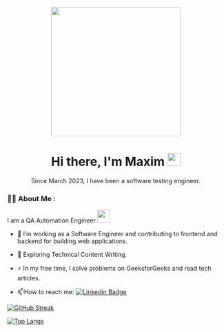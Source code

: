 <div id="header" align="center">
  <img src="https://media4.giphy.com/media/v1.Y2lkPTc5MGI3NjExYjkzZGM5YWNmMDE0YTJiNzQxNTYxNmQwN2Y5NzRkM2MwYTE4ZjZhNyZjdD1n/1GEATImIxEXVR79Dhk/giphy.gif" width="300"/>
</div>

<div align="center">
  <img src="https://komarev.com/ghpvc/?username=AironWarren&style=flat-square&color=blue" alt=""/>
</div>

<h1 align="center">
  Hi there, I'm Maxim <img src="https://media.giphy.com/media/hvRJCLFzcasrR4ia7z/giphy.gif" width="30px"/>
</h1>
<div align="center">
  Since March 2023, I have been a software testing engineer.
</div>

### :woman_technologist: About Me :
I am a QA Automation Engineer <img src="https://media.giphy.com/media/WUlplcMpOCEmTGBtBW/giphy.gif" width="30">

- :telescope: I’m working as a Software Engineer and contributing to frontend and backend for building web applications.

- :seedling: Exploring Technical Content Writing.

- :zap: In my free time, I solve problems on GeeksforGeeks and read tech articles.

- :mailbox:How to reach me: [![Linkedin Badge](https://img.shields.io/badge/-AironWarren-blue)](https://t.me/AironWarren)

[![GitHub Streak](http://github-readme-streak-stats.herokuapp.com?user=AironWarren&theme=dark&background=000000)](https://git.io/streak-stats)

[![Top Langs](https://github-readme-stats.vercel.app/api/top-langs/?username=AironWarren&layout=compact&theme=vision-friendly-dark)](https://github.com/anuraghazra/github-readme-stats)
